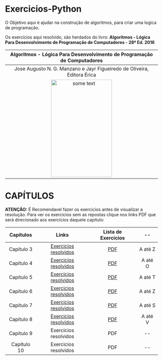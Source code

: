# Exercicios-Python
O Objetivo aqui é ajudar na construção de algoritmos, para criar uma logica de programação.  
<p>Os exercicios aqui resolvido, são herdados do livro: <b>Algoritmos - Lógica Para Desenvolvimento de Programação de Computadores - 28ª Ed. 2016</b></p>

Algoritmos - Lógica Para Desenvolvimento de Programação de Computadores|
:---:|
Jose Augusto N. G. Manzano e Jayr Figueiredo de Oliveira, Editora Érica |
<img src="https://lojasaraiva.vteximg.com.br/arquivos/ids/9163683/1007998232.jpg?v=637103449656470000" alt="some text" width=200 height=320>|

<p></p>
<h1> CAPÍTULOS    </h1>
<p><b>ATENÇÃO:</b> É Recomendavel fazer os exercicios antes de visualizar a resolução. Para ver os exercicios sem as repostas clique nos links PDF que será direcionado aos exercicios daquele capitulo:  </p>

Capítulos | Links | Lista de Exercicios | --
:---:| :---: | :---: | :---:
Capítulo 3| <a href="https://github.com/EuCarlos/Exercicios-Python/tree/master/Capitulo%203"> Exercicios resolvidos</a> | <a href="https://github.com/EuCarlos/Exercicios-Python/blob/master/Capitulo%203/CAP%C3%8DTULO%203.pdf"> PDF</a> | A até Z
Capítulo 4| <a href="https://github.com/EuCarlos/Algoritmos-Python/tree/master/CAPITULO%204">Exercicios resolvidos</a> |  <a href="https://github.com/EuCarlos/Algoritmos-Python/blob/master/CAPITULO%204/CAP%C3%8DTULO%204.pdf">PDF</a> | A até O
Capítulo 5| <a href="https://github.com/EuCarlos/Algoritmos-Python/tree/master/CAPITULO%205">Exercicios resolvidos</a> |  <a href="https://github.com/EuCarlos/Algoritmos-Python/blob/master/CAPITULO%205/CAP%C3%8DTULO%205.pdf">PDF</a> | A até T
Capítulo 6|<a href="https://github.com/EuCarlos/Algoritmos-Python/tree/master/CAPITULO%206"> Exercicios resolvidos</a> |  <a href="https://github.com/EuCarlos/Algoritmos-Python/blob/master/CAPITULO%206/CAP%C3%8DTULO%206.pdf">PDF</a> | A até Z
Capítulo 7| <a href="https://github.com/EuCarlos/Algoritmos-Python/tree/master/CAPITULO%207"> Exercicios resolvidos</a>  |  <a href="https://github.com/EuCarlos/Algoritmos-Python/blob/master/CAPITULO%207/CAP%C3%8DTULO%207.pdf">PDF</a> | A até S
Capítulo 8| <a href="https://github.com/EuCarlos/Algoritmos-Python/tree/master/CAPITULO%208"> Exercicios resolvidos</a> |  <a href="https://github.com/EuCarlos/Algoritmos-Python/blob/master/CAPITULO%208/CAP%C3%8DTULO%208.pdf">PDF</a> | A até V
Capítulo 9| Exercicios resolvidos</a> |  PDF | --
Capítulo 10| Exercicios resolvidos</a> |  PDF | --

